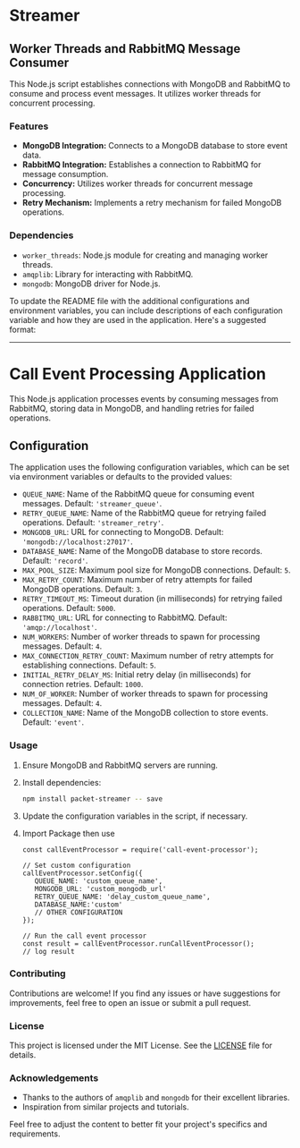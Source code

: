 # Streamer

## Worker Threads and RabbitMQ Message Consumer

This Node.js script establishes connections with MongoDB and RabbitMQ to consume and process  event messages. It utilizes worker threads for concurrent processing.

### Features
- **MongoDB Integration:** Connects to a MongoDB database to store  event data.
- **RabbitMQ Integration:** Establishes a connection to RabbitMQ for message consumption.
- **Concurrency:** Utilizes worker threads for concurrent message processing.
- **Retry Mechanism:** Implements a retry mechanism for failed MongoDB operations.

### Dependencies
- `worker_threads`: Node.js module for creating and managing worker threads.
- `amqplib`: Library for interacting with RabbitMQ.
- `mongodb`: MongoDB driver for Node.js.

To update the README file with the additional configurations and environment variables, you can include descriptions of each configuration variable and how they are used in the application. Here's a suggested format:

---

# Call Event Processing Application

This Node.js application processes  events by consuming messages from RabbitMQ, storing data in MongoDB, and handling retries for failed operations.

## Configuration

The application uses the following configuration variables, which can be set via environment variables or defaults to the provided values:

- `QUEUE_NAME`: Name of the RabbitMQ queue for consuming  event messages. Default: `'streamer_queue'`.
- `RETRY_QUEUE_NAME`: Name of the RabbitMQ queue for retrying failed operations. Default: `'streamer_retry'`.
- `MONGODB_URL`: URL for connecting to MongoDB. Default: `'mongodb://localhost:27017'`.
- `DATABASE_NAME`: Name of the MongoDB database to store  records. Default: `'record'`.
- `MAX_POOL_SIZE`: Maximum pool size for MongoDB connections. Default: `5`.
- `MAX_RETRY_COUNT`: Maximum number of retry attempts for failed MongoDB operations. Default: `3`.
- `RETRY_TIMEOUT_MS`: Timeout duration (in milliseconds) for retrying failed operations. Default: `5000`.
- `RABBITMQ_URL`: URL for connecting to RabbitMQ. Default: `'amqp://localhost'`.
- `NUM_WORKERS`: Number of worker threads to spawn for processing messages. Default: `4`.
- `MAX_CONNECTION_RETRY_COUNT`: Maximum number of retry attempts for establishing connections. Default: `5`.
- `INITIAL_RETRY_DELAY_MS`: Initial retry delay (in milliseconds) for connection retries. Default: `1000`.
- `NUM_OF_WORKER`: Number of worker threads to spawn for processing messages. Default: `4`.
- `COLLECTION_NAME`: Name of the MongoDB collection to store  events. Default: `'event'`.


### Usage
1. Ensure MongoDB and RabbitMQ servers are running.
2. Install dependencies:

   ```bash
   npm install packet-streamer -- save
   ```

3. Update the configuration variables in the script, if necessary.
4. Import Package then use 
   ```
   const callEventProcessor = require('call-event-processor');

   // Set custom configuration
   callEventProcessor.setConfig({
      QUEUE_NAME: 'custom_queue_name',
      MONGODB_URL: 'custom_mongodb_url'
      RETRY_QUEUE_NAME: 'delay_custom_queue_name',
      DATABASE_NAME:'custom'
      // OTHER CONFIGURATION
   });

   // Run the call event processor
   const result = callEventProcessor.runCallEventProcessor();
   // log result 
   ```
### Contributing
Contributions are welcome! If you find any issues or have suggestions for improvements, feel free to open an issue or submit a pull request.

### License
This project is licensed under the MIT License. See the [LICENSE](LICENSE) file for details.

### Acknowledgements
- Thanks to the authors of `amqplib` and `mongodb` for their excellent libraries.
- Inspiration from similar projects and tutorials.

Feel free to adjust the content to better fit your project's specifics and requirements.
